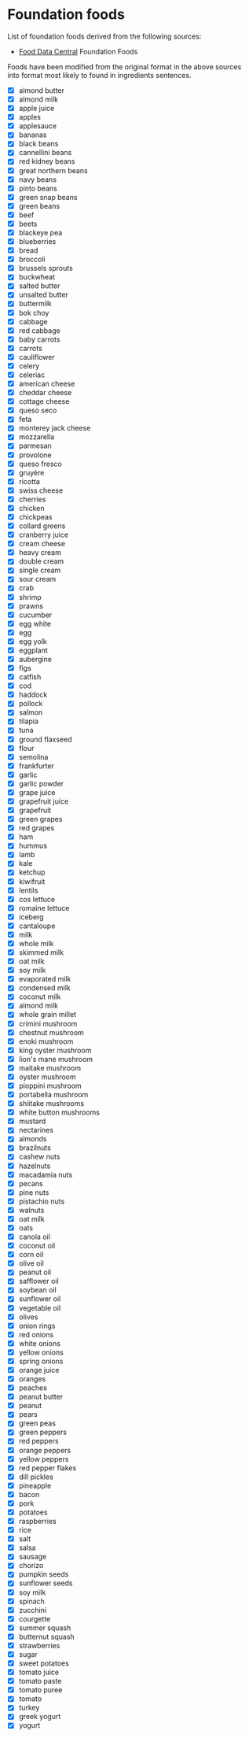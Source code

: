 # Foundation foods

List of foundation foods derived from the following sources:

* [Food Data Central](https://fdc.nal.usda.gov/download-datasets.html) Foundation Foods

Foods have been modified from the original format in the above sources into format most likely to found in ingredients sentences.

 - [x] almond butter
 - [x] almond milk
 - [x] apple juice
 - [x] apples
 - [x] applesauce
 - [x] bananas
 - [x] black beans
 - [x] cannellini beans
 - [x] red kidney beans
 - [x] great northern beans
 - [x] navy beans
 - [x] pinto beans
 - [x] green snap beans
 - [x] green beans
 - [x] beef
 - [x] beets
 - [x] blackeye pea
 - [x] blueberries
 - [x] bread
 - [x] broccoli
 - [x] brussels sprouts
 - [x] buckwheat
 - [x] salted butter
 - [x] unsalted butter
 - [x] buttermilk
 - [x] bok choy
 - [x] cabbage
 - [x] red cabbage
 - [x] baby carrots
 - [x] carrots
 - [x] cauliflower
 - [x] celery
 - [x] celeriac
 - [x] american cheese
 - [x] cheddar cheese
 - [x] cottage cheese
 - [x] queso seco
 - [x] feta
 - [x] monterey jack cheese
 - [x] mozzarella
 - [x] parmesan
 - [x] provolone
 - [x] queso fresco
 - [x] gruyère
 - [x] ricotta
 - [x] swiss cheese
 - [x] cherries
 - [x] chicken
 - [x] chickpeas
 - [x] collard greens
 - [x] cranberry juice
 - [x] cream cheese
 - [x] heavy cream
 - [x] double cream
 - [x] single cream
 - [x] sour cream
 - [x] crab
 - [x] shrimp
 - [x] prawns
 - [x] cucumber
 - [x] egg white
 - [x] egg
 - [x] egg yolk
 - [x] eggplant
 - [x] aubergine
 - [x] figs
 - [x] catfish
 - [x] cod
 - [x] haddock
 - [x] pollock
 - [x] salmon
 - [x] tilapia
 - [x] tuna
 - [x] ground flaxseed
 - [x] flour
 - [x] semolina
 - [x] frankfurter
 - [x] garlic
 - [x] garlic powder
 - [x] grape juice
 - [x] grapefruit juice
 - [x] grapefruit
 - [x] green grapes
 - [x] red grapes
 - [x] ham
 - [x] hummus
 - [x] lamb
 - [x] kale
 - [x] ketchup
 - [x] kiwifruit
 - [x] lentils
 - [x] cos lettuce
 - [x] romaine lettuce
 - [x] iceberg 
 - [x] cantaloupe
 - [x] milk
 - [x] whole milk
 - [x] skimmed milk
 - [x] oat milk
 - [x] soy milk
 - [x] evaporated milk
 - [x] condensed milk
 - [x] coconut milk
 - [x] almond milk
 - [x] whole grain millet
 - [x] crimini mushroom
 - [x] chestnut mushroom
 - [x] enoki mushroom
 - [x] king oyster mushroom
 - [x] lion's mane mushroom
 - [x] maitake mushroom
 - [x] oyster mushroom
 - [x] pioppini mushroom
 - [x] portabella mushroom
 - [x] shiitake mushrooms
 - [x] white button mushrooms
 - [x] mustard
 - [x] nectarines
 - [x] almonds
 - [x] brazilnuts
 - [x] cashew nuts
 - [x] hazelnuts
 - [x] macadamia nuts
 - [x] pecans
 - [x] pine nuts
 - [x] pistachio nuts
 - [x] walnuts
 - [x] oat milk
 - [x] oats
 - [x] canola oil
 - [x] coconut oil
 - [x] corn oil
 - [x] olive oil
 - [x] peanut oil
 - [x] safflower oil
 - [x] soybean oil
 - [x] sunflower oil
 - [x] vegetable oil
 - [x] olives
 - [x] onion rings
 - [x] red onions
 - [x] white onions
 - [x] yellow onions
 - [x] spring onions
 - [x] orange juice
 - [x] oranges
 - [x] peaches
 - [x] peanut butter
 - [x] peanut
 - [x] pears
 - [x] green peas
 - [x] green peppers
 - [x] red peppers
 - [x] orange peppers
 - [x] yellow peppers
 - [x] red pepper flakes
 - [x] dill pickles
 - [x] pineapple
 - [x] bacon
 - [x] pork
 - [x] potatoes
 - [x] raspberries
 - [x] rice
 - [x] salt
 - [x] salsa
 - [x] sausage
 - [x] chorizo
 - [x] pumpkin seeds
 - [x] sunflower seeds
 - [x] soy milk
 - [x] spinach
 - [x] zucchini
 - [x] courgette
 - [x] summer squash
 - [x] butternut squash
 - [x] strawberries
 - [x] sugar
 - [x] sweet potatoes
 - [x] tomato juice
 - [x] tomato paste
 - [x] tomato puree
 - [x] tomato
 - [x] turkey
 - [x] greek yogurt
 - [x] yogurt